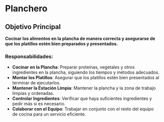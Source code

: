 # Planchero

## Objetivo Principal

**Cocinar los alimentos en la plancha de manera correcta y asegurarse de que los platillos estén bien preparados y presentados.**

### Responsabilidades:

- **Cocinar en la Plancha**: Preparar proteínas, vegetales y otros ingredientes en la plancha, siguiendo los tiempos y métodos adecuados.
- **Montar los Platillos**: Asegurar que los platillos estén bien presentados al terminar de ejecutarlos.
- **Mantener la Estación Limpia**: Mantener la plancha y la zona de trabajo limpias y ordenadas.
- **Controlar Ingredientes**: Verificar que haya suficientes ingredientes y pedir más si es necesario.
- **Colaborar con el Equipo**: Trabajar en conjunto con el resto del equipo de cocina para un servicio eficiente.

